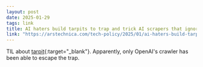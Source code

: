 ```yaml
---
layout: post
date: 2025-01-29
tags: link
title: AI haters build tarpits to trap and trick AI scrapers that ignore robots.txt
link: "https://arstechnica.com/tech-policy/2025/01/ai-haters-build-tarpits-to-trap-and-trick-ai-scrapers-that-ignore-robots-txt/"
---
```


TIL about [tarpit](https://en.wikipedia.org/wiki/Tarpit_(networking)){:target="_blank"}. Apparently, only OpenAI's crawler has been able to escape the trap.